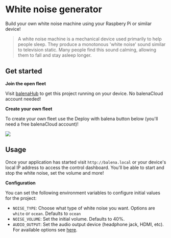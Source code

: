 # White noise generator

Build your own white noise machine using your Raspbery Pi or similar device!

> A white noise machine is a mechanical device used primarily to help people sleep. They produce a monotonous 'white noise' sound similar to television static. Many people find this sound calming, allowing them to fall and stay asleep longer.

## Get started

**Join the open fleet**

Visit [balenaHub](https://hub.balena.io/tmigone/white-noise-generator) to get this project running on your device. No balenaCloud account needed!

**Create your own fleet**

To create your own fleet use the Deploy with balena button below (you'll need a free balenaCloud account)!

[![](https://balena.io/deploy.svg)](https://dashboard.balena-cloud.com/deploy?repoUrl=https://github.com/balenalabs-incubator/white-noise-generator)


## Usage

Once your application has started visit `http://balena.local` or your device's local IP address to access the control dashboard. You'll be able to start and stop the white noise, set the volume and more!

**Configuration**

You can set the following environment variables to configure initial values for the project:
- `NOISE_TYPE`: Choose what type of white noise you want. Options are `white` or `ocean`. Defaults to `ocean`
- `NOISE_VOLUME`: Set the initial volume. Defaults to 40%.
- `AUDIO_OUTPUT`: Set the audio output device (headphone jack, HDMI, etc). For available options see [here](https://github.com/balenablocks/audio#environment-variables).